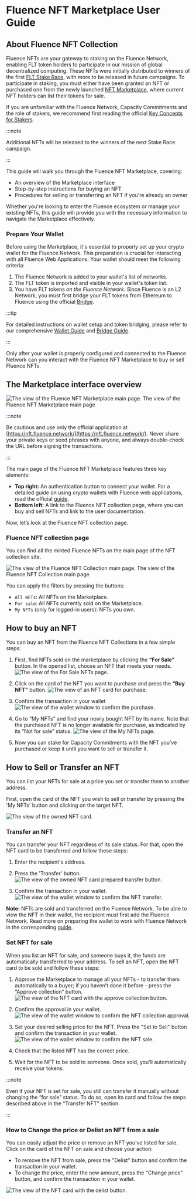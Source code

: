 # Fluence NFT Marketplace User Guide

## About Fluence NFT Collection

Fluence NFTs are your gateway to staking on the Fluence Network, enabling FLT token holders to participate in our mission of global decentralized computing. These NFTs were initially distributed to winners of the first [FLT Stake Race](https://race.fluence.network/), with more to be released in future campaigns.
To participate in staking, you must either have been granted an NFT or purchased one from the newly launched [NFT Marketplace](https://nft.fluence.network/), where current NFT holders can list their tokens for sale.

If you are unfamiliar with the Fluence Network, Capacity Commitments and the role of stakers, we recommend first reading the official [Key Concepts for Stakers](../overview.md#fluence-key-concepts-for-stakers).

:::note

Additional NFTs will be released to the winners of the next Stake Race campaign.

:::

This guide will walk you through the Fluence NFT Marketplace, covering:

- An overview of the Marketplace interface
- Step-by-step instructions for buying an NFT
- Procedures for selling or transferring an NFT if you're already an owner

Whether you're looking to enter the Fluence ecosystem or manage your existing NFTs, this guide will provide you with the necessary information to navigate the Marketplace effectively.

### Prepare Your Wallet

Before using the Marketplace, it's essential to properly set up your crypto wallet for the Fluence Network. This preparation is crucial for interacting with all Fluence Web Applications. Your wallet should meet the following criteria:

1. The Fluence Network is added to your wallet's list of networks.
2. The FLT token is imported and visible in your wallet's token list.
3. You have FLT tokens _on the Fluence Network_. Since Fluence is an L2 Network, you must first bridge your FLT tokens from Ethereum to Fluence using the official [Bridge](https://bridge.fluence.network/bridge/fluence).

:::tip

For detailed instructions on wallet setup and token bridging, please refer to our comprehensive [Wallet Guide](../wallets_guide/wallets_guide.md) and [Bridge Guide](../bridge_guide/bridge_guide.md).

:::

Only after your wallet is properly configured and connected to the Fluence Network can you interact with the Fluence NFT Marketplace to buy or sell Fluence NFTs.

## The Marketplace interface overview

![The view of the Fluence NFT Marketplace main page.](./assets/main_page_view.png)
The view of the Fluence NFT Marketplace main page

:::note

Be cautious and use only the official application at [https://nft.fluence.network/](https://nft.fluence.network/). Never share your private keys or seed phrases with anyone, and always double-check the URL before signing the transactions.

:::

The main page of the Fluence NFT Marketplace features three key elements:

- **Top right:** An authentication button to connect your wallet. For a detailed guide on using crypto wallets with Fluence web applications, read the official [guide](../wallets_guide/wallets_guide.md).
- **Bottom left:** A link to the Fluence NFT collection page, where you can buy and sell NFTs and link to the user documentation.

Now, let’s look at the Fluence NFT collection page.

### Fluence NFT collection page

You can find all the minted Fluence NFTs on the main page of the NFT collection site.

![The view of the Fluence NFT Collection main page.](./assets/collection_main_view.png)
The view of the Fluence NFT Collection main page

You can apply the filters by pressing the buttons:

- `All NFTs`: All NFTs on the Marketplace.
- `For sale`: All NFTs currently sold on the Marketplace.
- `My NFTs` (only for logged-in users): NFTs you own.

## How to buy an NFT

You can buy an NFT from the Fluence NFT Collections in a few simple steps:

1.  First, find NFTs sold on the marketplace by clicking the **“For Sale”** button. In the opened list, choose an NFT that meets your needs.
![The view of the For Sale NFTs page.](./assets/for_sale_view.png)

2.  Click on the card of the NFT you want to purchase and press the **“Buy NFT"** button.
![The view of an NFT card for purchase.](./assets/nft_card_for_purchase.png)

3.  Confirm the transaction in your wallet
![The view of the wallet window to confirm the purchase.](./assets/confirm_purchase_view.png)

4.  Go to “My NFTs” and find your newly bought NFT by its name. Note that the purchased NFT is no longer available for purchase, as indicated by its “Not for sale” status.
![The view of the My NFTs page.](./assets/my_nfts_page.png)

5.  Now you can stake for Capacity Commitments with the NFT you’ve purchased or keep it until you want to sell or transfer it.

## How to Sell or Transfer an NFT

You can list your NFTs for sale at a price you set or transfer them to another address.

First, open the card of the NFT you wish to sell or transfer by pressing the 'My NFTs' button and clicking on the target NFT.

![The view of the owned NFT card.](./assets/owned_nft_card_view.png)

### Transfer an NFT

You can transfer your NFT regardless of its sale status. For that, open the NFT card to be transferred and follow these steps:

1.  Enter the recipient's address.
2.  Press the 'Transfer' button.
![The view of the owned NFT card prepared transfer button.](./assets/nft_card_for_transfer_view.png)

3.  Confirm the transaction in your wallet.
![The view of the wallet window to confirm the NFT transfer.](./assets/confirm_nft_transfer.png)

**Note:** NFTs are sold and transferred on the Fluence Network. To be able to view the NFT in their wallet, the recipient must first add the Fluence Network. Read more on preparing the wallet to work with Fluence Network in the corresponding [guide](../wallets_guide/wallets_guide.md).

### Set NFT for sale

When you list an NFT for sale, and someone buys it, the funds are automatically transferred to your address. To sell an NFT, open the NFT card to be sold and follow these steps:

1.  Approve the Marketplace to manage all your NFTs - to transfer them automatically to a buyer; if you haven’t done it before - press the “Approve collection” button.
![The view of the NFT card with the approve collection button.](./assets/nft_card_approve_collection.png)

2.  Confirm the approval in your wallet.
![The view of the wallet window to confirm the NFT collection approval.](./assets/nft_approve_collection_wallet.png)

3.  Set your desired selling price for the NFT. Press the "Set to Sell" button and confirm the transaction in your wallet.
![The view of the wallet window to confirm the NFT sale.](./assets/confirm_sell_nft_wallet.png)

4.  Check that the listed NFT has the correct price.
5.  Wait for the NFT to be sold to someone. Once sold, you'll automatically receive your tokens.

:::note

Even if your NFT is set for sale, you still can transfer it manually without changing the “for sale” status. To do so, open its card and follow the steps described above in the “Transfer NFT” section.

:::

### How to Change the price or Delist an NFT from a sale

You can easily adjust the price or remove an NFT you've listed for sale. Click on the card of the NFT on sale and choose your action:

- To remove the NFT from sale, press the "Delist" button and confirm the transaction in your wallet.
- To change the price, enter the new amount, press the "Change price" button, and confirm the transaction in your wallet.

![The view of the NFT card with the delist button.](assets/nft_delist_button.png)
